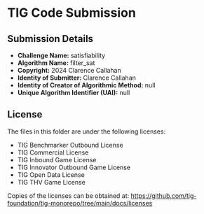 # TIG Code Submission

## Submission Details

* **Challenge Name:** satisfiability
* **Algorithm Name:** filter_sat
* **Copyright:** 2024 Clarence Callahan
* **Identity of Submitter:** Clarence Callahan
* **Identity of Creator of Algorithmic Method:** null
* **Unique Algorithm Identifier (UAI):** null

## License

The files in this folder are under the following licenses:
* TIG Benchmarker Outbound License
* TIG Commercial License
* TIG Inbound Game License
* TIG Innovator Outbound Game License
* TIG Open Data License
* TIG THV Game License

Copies of the licenses can be obtained at:
https://github.com/tig-foundation/tig-monorepo/tree/main/docs/licenses